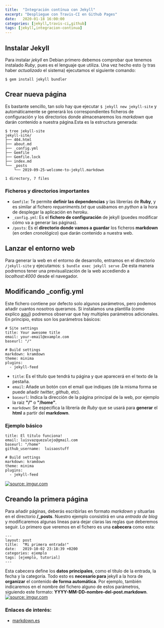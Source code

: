 ```yaml
---
title:  "Integración contínua con Jekyll"
excerpt: "Despliegue con Travis-CI en Github Pages"
date:   2020-01-18 16:00:00
categories: [jekyll,travis-ci,github]
tags: [jekyll,integracion-continua]
---
```


## Instalar Jekyll

Para instalar *jekyll* en Debian primero debemos comprobar que tenemos instalado *Ruby*, pues es el lenguaje que utiliza. Una vez hecho esto (y tras haber *actualizado* el sistema) ejecutamos el siguiente comando:
```
$ gem install jekyll bundler
```

## Crear nueva página

Es bastante sencillo, tan solo hay que ejecutar `$ jekyll new jekyll-site` y automáticamente se generará los correspondientes ficheros de configuración y los directorios donde almacenaremos los *markdown* que darán contenido a nuestra página.Esta es la estructura generada:
```
$ tree jekyll-site
jekyll-site/
├── 404.html
├── about.md
├── _config.yml
├── Gemfile
├── Gemfile.lock
├── index.md
└── _posts
    └── 2019-09-25-welcome-to-jekyll.markdown

1 directory, 7 files
```

### Ficheros y directorios importantes

* `Gemfile`: Te permite **definir las dependencias** y las librerías de **Ruby**, y es similar al fichero _requeriments.txt_ que usábamos en *python* a la hora de desplegar la aplicación en *heroku*.
* `_config.yml`: Es el **fichero de configuración** de jekyll (puedes modificar cómo va a generar las páginas).
* `/posts`: Es el **directorio donde vamos a guardar** los ficheros **markdown** (en orden _cronológico_) que darán contenido a nuestra web.

## Lanzar el entorno web


Para generar la web en el entorno de desarrollo, entramos en el directorio `/jekyll-site` y ejecutamos: `$ bundle exec jekyll serve` .De esta manera podremos tener una previsualización de la web accediendo a _localhost:4000_ desde el navegador.

## Modificando _config.yml

Este fichero contiene por defecto solo algunos parámetros, pero podemos añadir cuantos nosotros queramos. Si instalamos una plantilla (como explico [aquí](/2019/Como-usar-una-plantilla-Jekyll/)) podremos observar que hay multiples parámetros adicionales. En principio, estos son los parámetros básicos:
```
# Site settings
title: Your awesome title
email: your-email@example.com
baseurl: "/"

# Build settings
markdown: kramdown
theme: minima
plugins:
  - jekyll-feed

```
* `title`: Es el título que tendrá tu página y que aparecerá en el texto de la pestaña.
* `email`: Añade un botón con el email que indiques (de la misma forma se puede añadir *twitter*, *github*, etc).
* `baseurl`: Indica la dirección de la página principal de la web, por ejemplo la raiz **"/"** o **"/home"**.
* `markdown`: Se especifica la librería de *Ruby* que se usará para **generar** el **html** a partir del **markdown**.

### Ejemplo básico

```
title: El título funciona!
email: luisvazquezalejo@gmail.com
baseurl: "/home"
github_username:  luisaostuff

# Build settings
markdown: kramdown
theme: minima
plugins:
  - jekyll-feed
```
<a href="https://imgur.com/eC0V6Sq"><img src="https://imgur.com/eC0V6Sq.png" title="source: imgur.com" /></a>

## Creando la primera página

Para añadir páginas, deberás escribirlas en formato *markdown* y situarlas en el directorio **/_posts**. Nuestro ejemplo consistirá en una *entrada de blog* y modificaremos algunas lineas para dejar claras las reglas que deberemos seguir.
Lo primero que veremos en el fichero es una **cabecera** como esta:
```
---
layout: post
title:  "Mi primera entrada!"
date:   2019-10-02 23:18:39 +0200
categories: ejemplo
tags: [ejemplo, tutorial]
---
```
Esta cabecera define los **datos principales**, como el título de la entrada, la fecha y la categoría. Todo esto es **necesario para** jekyll a la hora de **organizar** el contenido **de forma automática**. Por ejemplo, también indicaremos en el nombre del fichero alguno de estos parámetros, siguiendo este formato: **YYYY-MM-DD-nombre-del-post.markdown**.
<a href="https://imgur.com/cDSsl0c"><img src="https://imgur.com/cDSsl0c.png" title="source: imgur.com" /></a>

### Enlaces de interés:

* [markdown.es](https://markdown.es/) 
